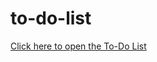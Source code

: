# to-do-list

<!DOCTYPE html>
<html lang="en">
<head>
    <meta charset="UTF-8">
    <meta name="viewport" content="width=device-width, initial-scale=1.0">
    <title>Open To-Do List</title>
</head>
<body>
    <p><a href="https://debasmi.github.io/to-do-list/todo.html" >Click here to open the To-Do List</a></p>
</body>
</html>
